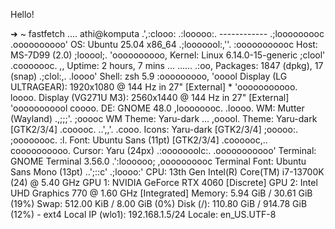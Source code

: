 Hello!

➜  ~ fastfetch
                             ....              athi@komputa
              .',:clooo:  .:looooo:.           ------------
           .;looooooooc  .oooooooooo'          OS: Ubuntu 25.04 x86_64
        .;looooool:,''.  :ooooooooooc          Host: MS-7D99 (2.0)
       ;looool;.         'oooooooooo,          Kernel: Linux 6.14.0-15-generic
      ;clool'             .cooooooc.  ,,       Uptime: 2 hours, 7 mins
         ...                ......  .:oo,      Packages: 1847 (dpkg), 17 (snap)
  .;clol:,.                        .loooo'     Shell: zsh 5.9
 :ooooooooo,                        'ooool     Display (LG ULTRAGEAR): 1920x1080 @ 144 Hz in 27" [External] *
'ooooooooooo.                        loooo.    Display (VG271U M3): 2560x1440 @ 144 Hz in 27" [External]
'ooooooooool                         coooo.    DE: GNOME 48.0
 ,loooooooc.                        .loooo.    WM: Mutter (Wayland)
   .,;;;'.                          ;ooooc     WM Theme: Yaru-dark
       ...                         ,ooool.     Theme: Yaru-dark [GTK2/3/4]
    .cooooc.              ..',,'.  .cooo.      Icons: Yaru-dark [GTK2/3/4]
      ;ooooo:.           ;oooooooc.  :l.       Font: Ubuntu Sans (11pt) [GTK2/3/4]
       .coooooc,..      coooooooooo.           Cursor: Yaru (24px)
         .:ooooooolc:. .ooooooooooo'           Terminal: GNOME Terminal 3.56.0
           .':loooooo;  ,oooooooooc            Terminal Font: Ubuntu Sans Mono (13pt)
               ..';::c'  .;loooo:'             CPU: 13th Gen Intel(R) Core(TM) i7-13700K (24) @ 5.40 GHz
                                               GPU 1: NVIDIA GeForce RTX 4060 [Discrete]
                                               GPU 2: Intel UHD Graphics 770 @ 1.60 GHz [Integrated]
                                               Memory: 5.94 GiB / 30.61 GiB (19%)
                                               Swap: 512.00 KiB / 8.00 GiB (0%)
                                               Disk (/): 110.80 GiB / 914.78 GiB (12%) - ext4
                                               Local IP (wlo1): 192.168.1.5/24
                                               Locale: en_US.UTF-8
